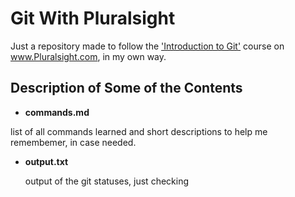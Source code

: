 # Git With Pluralsight
  Just a repository made to follow the  ['Introduction to Git'](http://www.pluralsight.com/courses/introduction-to-git "Introduction to Git") course on www.Pluralsight.com, in my own way.
  
## Description of Some of the Contents

* **commands.md**

 list of all commands learned and short descriptions to help me remembemer, in case needed.
 
* **output.txt**

  output of the git statuses, just checking

